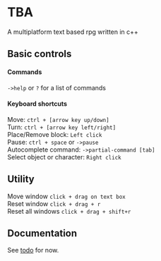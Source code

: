 # TBA
A multiplatform text based rpg written in c++

## Basic controls
#### Commands
`->help` or `?` for a list of commands
#### Keyboard shortcuts

Move: `ctrl + [arrow key up/down]`<br>
Turn: `ctrl + [arrow key left/right]`<br>
Place/Remove block:  `Left click` <br>
Pause:   `ctrl + space` or `->pause` <br>
Autocomplete command: `->partial-command [tab]`<br>
Select object or character: `Right click`<br>

## Utility

Move window `click + drag on text box`<br>
Reset window `click + drag + r`<br>
Reset all windows `click + drag + shift+r`<br>

## Documentation
See [todo](https://github.com/garrbows/TBA/blob/master/docs/todo.txt) for now.
